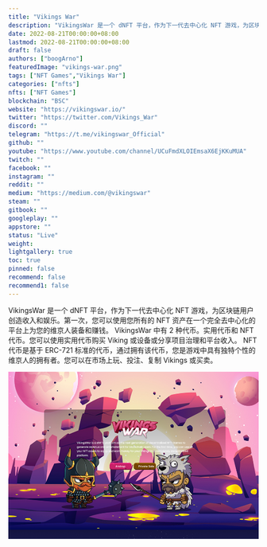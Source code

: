 ```yaml
---
title: "Vikings War"
description: "VikingsWar 是一个 dNFT 平台，作为下一代去中心化 NFT 游戏，为区块链用户创造收入和娱乐。首次，"
date: 2022-08-21T00:00:00+08:00
lastmod: 2022-08-21T00:00:00+08:00
draft: false
authors: ["boogArno"]
featuredImage: "vikings-war.png"
tags: ["NFT Games","Vikings War"]
categories: ["nfts"]
nfts: ["NFT Games"]
blockchain: "BSC"
website: "https://vikingswar.io/"
twitter: "https://twitter.com/Vikings_War"
discord: ""
telegram: "https://t.me/vikingswar_Official"
github: ""
youtube: "https://www.youtube.com/channel/UCuFmdXLOIEmsaX6EjKKuMUA"
twitch: ""
facebook: ""
instagram: ""
reddit: ""
medium: "https://medium.com/@vikingswar"
steam: ""
gitbook: ""
googleplay: ""
appstore: ""
status: "Live"
weight: 
lightgallery: true
toc: true
pinned: false
recommend: false
recommend1: false
---
```

VikingsWar 是一个 dNFT 平台，作为下一代去中心化 NFT 游戏，为区块链用户创造收入和娱乐。第一次，您可以使用您所有的 NFT 资产在一个完全去中心化的平台上为您的维京人装备和赚钱。
VikingsWar 中有 2 种代币。实用代币和 NFT 代币。您可以使用实用代币购买 Viking 或设备或分享项目治理和平台收入。 NFT 代币是基于 ERC-721 标准的代币，通过拥有该代币，您是游戏中具有独特个性的维京人的拥有者。您可以在市场上玩、投注、复制 Vikings 或买卖。

![vikingswar-dapp-games-bsc-image1_9585a2fdbfde96f4a7f6b49bc59231f9](vikingswar-dapp-games-bsc-image1_9585a2fdbfde96f4a7f6b49bc59231f9.png)
